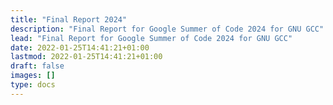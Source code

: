 ```yaml
---
title: "Final Report 2024"
description: "Final Report for Google Summer of Code 2024 for GNU GCC"
lead: "Final Report for Google Summer of Code 2024 for GNU GCC"
date: 2022-01-25T14:41:21+01:00
lastmod: 2022-01-25T14:41:21+01:00
draft: false
images: []
type: docs
---
```


